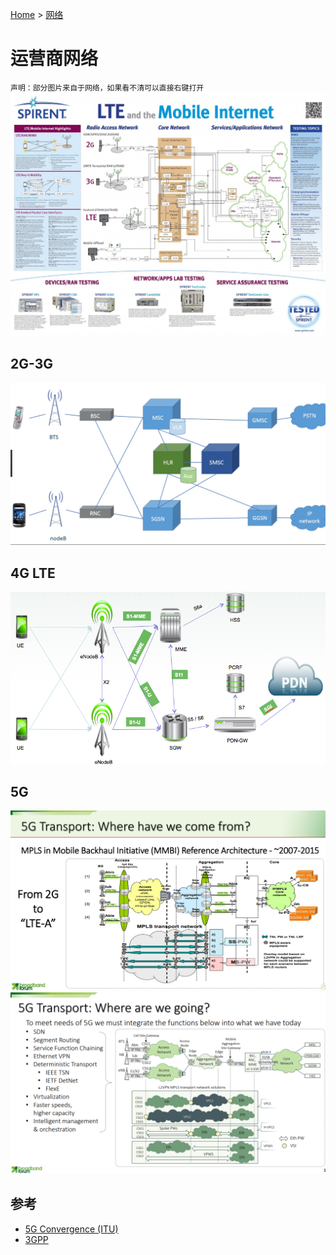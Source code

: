 [Home](/) > [网络](network/)
# 运营商网络
`声明：部分图片来自于网络，如果看不清可以直接右键打开`
![](img/isp-all-0.png)
## 2G-3G
![](img/isp-2-3g.png)
## 4G LTE
![](img/isp-lte-0.jpg)
## 5G
![](img/isp-5g-transport.png)
![](img/isp-5g-transport-2.png)
## 参考
* [5G Convergence (ITU)](https://www.itu.int/en/ITU-T/Workshops-and-Seminars/201807/Documents/4_Manuel_Paul.pdf)
* [3GPP](https://www.3gpp.org/)